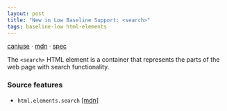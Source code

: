 ```yaml
---
layout: post
title: "New in Low Baseline Support: <search>"
tags: baseline-low html-elements
---
```


[caniuse](https://caniuse.com/?search=search) · [mdn](https://developer.mozilla.org/en-US/search?q=<search>) · [spec](https://html.spec.whatwg.org/multipage/grouping-content.html#the-search-element)

The `<search>` HTML element is a container that represents the parts of the web page with search functionality.

### Source features

- ``html.elements.search`` [[mdn]](https://developer.mozilla.org/en-US/search?q=html.elements.search)
